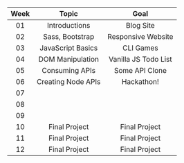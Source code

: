 | Week | Topic | Goal |
| :-: | :-:  | :-: |
| 01 | Introductions | Blog Site |
| 02 | Sass, Bootstrap | Responsive Website |
| 03 | JavaScript Basics | CLI Games |
| 04 | DOM Manipulation | Vanilla JS Todo List |
| 05 | Consuming APIs | Some API Clone |
| 06 | Creating Node APIs | Hackathon! |
| 07 |                    |                          |
| 08 |                    |                          |
| 09 |                    |                          |
| 10 | Final Project | Final Project |
| 11 | Final Project | Final Project |
| 12 | Final Project | Final Project |
